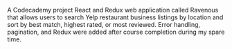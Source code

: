A Codecademy project React and Redux web application called Ravenous that allows users to search Yelp restaurant business listings by location and sort by best match, highest rated, or most reviewed. Error handling, pagination, and Redux were added after course completion during my spare time.
